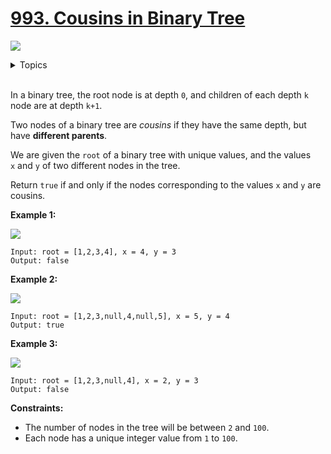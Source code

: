 # [993. Cousins in Binary Tree](https://leetcode-cn.com/problems/cousins-in-binary-tree/)

![](https://img.shields.io/badge/Difficulty-Easy-green.svg)

<details>
<summary>Topics</summary>

* [`Tree`](https://leetcode-cn.com/tag/tree/)
* [`Breadth-first Search`](https://leetcode-cn.com/tag/breadth-first-search/)

</details>
<br />

In a binary tree, the root node is at depth `0`, and children of each depth `k` node are at depth `k+1`.

Two nodes of a binary tree are *cousins* if they have the same depth, but have **different parents**.

We are given the `root` of a binary tree with unique values, and the values `x` and `y` of two different nodes in the tree.

Return `true` if and only if the nodes corresponding to the values `x` and `y` are cousins.


**Example 1:**

![](https://assets.leetcode.com/uploads/2019/02/12/q1248-01.png)

```
Input: root = [1,2,3,4], x = 4, y = 3
Output: false
```

**Example 2:**

![](https://assets.leetcode.com/uploads/2019/02/12/q1248-02.png)

```
Input: root = [1,2,3,null,4,null,5], x = 5, y = 4
Output: true
```

**Example 3:**

![](https://assets.leetcode.com/uploads/2019/02/13/q1248-03.png)

```
Input: root = [1,2,3,null,4], x = 2, y = 3
Output: false
```

**Constraints:**

 + The number of nodes in the tree will be between `2` and `100`.
 + Each node has a unique integer value from `1` to `100`.
